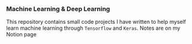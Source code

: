 ### Machine Learning & Deep Learning

This repository contains small code projects I have written to help myself learn machine learning through `Tensorflow` and `Keras`. Notes are on my Notion page
